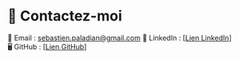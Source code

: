 # 📩 Contactez-moi
 
📧 Email : sebastien.paladian@gmail.com 
🔗 LinkedIn : [[Lien LinkedIn](https://www.linkedin.com/in/s%C3%A9bastien-paladian-249a8ba9/)]  
🖥️ GitHub : [[Lien GitHub](https://github.com/Sepasd/portfolio-sebastien-paladian)]  
